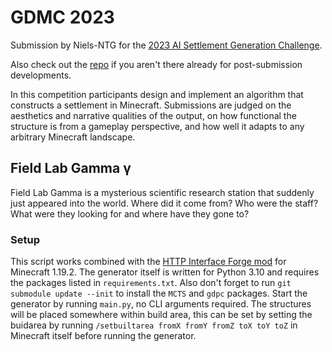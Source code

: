 # GDMC 2023
Submission by Niels-NTG for the [2023 AI Settlement Generation Challenge](https://gendesignmc.engineering.nyu.edu/).

Also check out the [repo](https://github.com/Niels-NTG/gdmc2023) if you aren't there already for post-submission developments.

In this competition participants design and implement an algorithm that constructs a settlement in Minecraft. Submissions are judged on the aesthetics and narrative qualities of the output, on how functional the structure is from a gameplay perspective, and how well it adapts to any arbitrary Minecraft landscape.

## Field Lab Gamma γ
Field Lab Gamma is a mysterious scientific research station that suddenly just appeared into the world. Where did it come from? Who were the staff? What were they looking for and where have they gone to?

### Setup
This script works combined with the [HTTP Interface Forge mod](https://github.com/Niels-NTG/gdmc_http_interface/) for Minecraft 1.19.2. The generator itself is written for Python 3.10 and requires the packages listed in `requirements.txt`. Also don't forget to run `git submodule update --init` to install the `MCTS` and `gdpc` packages. Start the generator by running `main.py`, no CLI arguments required. The structures will be placed somewhere within build area, this can be set by setting the buidarea by running `/setbuiltarea fromX fromY fromZ toX toY toZ` in Minecraft itself before running the generator.
